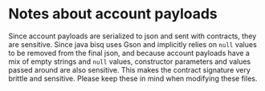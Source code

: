 
# Notes about account payloads

Since account payloads are serialized to json and sent with contracts, they are sensitive.
Since java bisq uses Gson and implicitly relies on `null` values to be removed from the final json, and because account payloads have a mix of empty strings and `null` values, constructor parameters and values passed around are also sensitive.
This makes the contract signature very brittle and sensitive.
Please keep these in mind when modifying these files.
